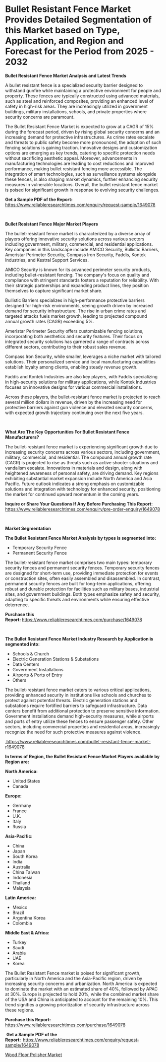 <p><h1>Bullet Resistant Fence Market Provides Detailed Segmentation of this Market based on Type, Application, and Region and Forecast for the Period from 2025 - 2032</h1></p><p><strong>Bullet Resistant Fence Market Analysis and Latest Trends</strong></p>
<p><p>A bullet resistant fence is a specialized security barrier designed to withstand gunfire while maintaining a protective environment for people and property. These fences are typically constructed using advanced materials, such as steel and reinforced composites, providing an enhanced level of safety in high-risk areas. They are increasingly utilized in government buildings, military installations, schools, and private properties where security concerns are paramount.</p><p>The Bullet Resistant Fence Market is expected to grow at a CAGR of 15% during the forecast period, driven by rising global security concerns and an increasing demand for protective infrastructures. As crime rates escalate and threats to public safety become more pronounced, the adoption of such fencing solutions is gaining traction. Innovative designs and customization options are emerging as key trends, catering to specific protection needs without sacrificing aesthetic appeal. Moreover, advancements in manufacturing technologies are leading to cost reductions and improved performance, making bullet resistant fencing more accessible. The integration of smart technologies, such as surveillance systems alongside these fences, is also shaping market dynamics, further enhancing security measures in vulnerable locations. Overall, the bullet resistant fence market is poised for significant growth in response to evolving security challenges.</p></p>
<p><strong>Get a Sample PDF of the Report:&nbsp;</strong> <a href="https://www.reliableresearchtimes.com/enquiry/request-sample/1649078?utm_campaign=2198&utm_medium=2&utm_source=Github&utm_content=ia&utm_term=18022025&utm_id=bullet-resistant-fence">https://www.reliableresearchtimes.com/enquiry/request-sample/1649078</a></p>
<p>&nbsp;</p>
<p><strong>Bullet Resistant Fence Major Market Players</strong></p>
<p><p>The bullet-resistant fence market is characterized by a diverse array of players offering innovative security solutions across various sectors including government, military, commercial, and residential applications. Key companies in this landscape include AMICO Security, Bullistic Barriers, Ameristar Perimeter Security, Compass Iron Security, Faddis, Kontek Industries, and Kestral Support Services. </p><p>AMICO Security is known for its advanced perimeter security products, including bullet-resistant fencing. The company's focus on quality and compliance with stringent standards fosters a reputation for reliability. With their strategic partnerships and expanding product lines, they position themselves to capture significant market share.</p><p>Bullistic Barriers specializes in high-performance protective barriers designed for high-risk environments, seeing growth driven by increased demand for security infrastructure. The rise in urban crime rates and targeted attacks fuels market growth, leading to projected compound annual growth rates (CAGR) exceeding 5%.</p><p>Ameristar Perimeter Security offers customizable fencing solutions, incorporating both aesthetics and security features. Their focus on integrated security solutions has garnered a range of contracts across different sectors, contributing to their robust sales revenue.</p><p>Compass Iron Security, while smaller, leverages a niche market with tailored solutions. Their personalized service and local manufacturing capabilities establish loyalty among clients, enabling steady revenue growth.</p><p>Faddis and Kontek Industries are also key players, with Faddis specializing in high-security solutions for military applications, while Kontek Industries focuses on innovative designs for various commercial installations.</p><p>Across these players, the bullet-resistant fence market is projected to reach several million dollars in revenue, driven by the increasing need for protective barriers against gun violence and elevated security concerns, with expected growth trajectory continuing over the next five years.</p></p>
<p>&nbsp;</p>
<p><strong>What Are The Key Opportunities For Bullet Resistant Fence Manufacturers?</strong></p>
<p><p>The bullet-resistant fence market is experiencing significant growth due to increasing security concerns across various sectors, including government, military, commercial, and residential. The compound annual growth rate (CAGR) is projected to rise as threats such as active shooter situations and vandalism escalate. Innovations in materials and design, along with heightened awareness of personal safety, are driving demand. Key regions exhibiting substantial market expansion include North America and Asia Pacific. Future outlook indicates a strong emphasis on customizable solutions and integration with technology for enhanced security, positioning the market for continued upward momentum in the coming years.</p></p>
<p><strong>Inquire or Share Your Questions If Any Before Purchasing This Report:</strong> <a href="https://www.reliableresearchtimes.com/enquiry/pre-order-enquiry/1649078?utm_campaign=2198&utm_medium=2&utm_source=Github&utm_content=ia&utm_term=18022025&utm_id=bullet-resistant-fence">https://www.reliableresearchtimes.com/enquiry/pre-order-enquiry/1649078</a></p>
<p>&nbsp;</p>
<p><strong>Market Segmentation</strong></p>
<p><strong>The Bullet Resistant Fence Market Analysis by types is segmented into:</strong></p>
<p><ul><li>Temporary Security Fence</li><li>Permanent Security Fence</li></ul></p>
<p><p>The bullet-resistant fence market comprises two main types: temporary security fences and permanent security fences. Temporary security fences are designed for short-term use, providing immediate protection for events or construction sites, often easily assembled and disassembled. In contrast, permanent security fences are built for long-term applications, offering robust and durable protection for facilities such as military bases, industrial sites, and government buildings. Both types emphasize safety and security, adapting to specific threats and environments while ensuring effective deterrence.</p></p>
<p><strong>Purchase this Report:&nbsp;</strong><a href="https://www.reliableresearchtimes.com/purchase/1649078?utm_campaign=2198&utm_medium=2&utm_source=Github&utm_content=ia&utm_term=18022025&utm_id=bullet-resistant-fence">https://www.reliableresearchtimes.com/purchase/1649078</a></p>
<p>&nbsp;</p>
<p><strong>The Bullet Resistant Fence Market Industry Research by Application is segmented into:</strong></p>
<p><ul><li>Schools & Church</li><li>Electric Generation Stations & Substations</li><li>Data Centers</li><li>Government Installations</li><li>Airports & Ports of Entry</li><li>Others</li></ul></p>
<p><p>The bullet-resistant fence market caters to various critical applications, providing enhanced security in institutions like schools and churches to protect against potential threats. Electric generation stations and substations require fortified barriers to safeguard infrastructure. Data centers benefit from additional protection to preserve sensitive information. Government installations demand high-security measures, while airports and ports of entry utilize these fences to ensure passenger safety. Other sectors, including commercial properties and residential areas, increasingly recognize the need for such protective measures against violence.</p></p>
<p><a href="https://www.reliableresearchtimes.com/bullet-resistant-fence-market-r1649078?utm_campaign=2198&utm_medium=2&utm_source=Github&utm_content=ia&utm_term=18022025&utm_id=bullet-resistant-fence">&nbsp;https://www.reliableresearchtimes.com/bullet-resistant-fence-market-r1649078</a></p>
<p><strong>In terms of Region, the Bullet Resistant Fence Market Players available by Region are:</strong></p>
<p>
    <p> <strong> North America: </strong>
        <ul>
            <li>United States</li>
            <li>Canada</li>
        </ul>
        </p> 
    <p> <strong> Europe: </strong>
        <ul>
            <li>Germany</li>
            <li>France</li>
            <li>U.K.</li>
            <li>Italy</li>
            <li>Russia</li>
        </ul>
        </p> 
    <p> <strong> Asia-Pacific: </strong>
        <ul>
            <li>China</li>
            <li>Japan</li>
            <li>South Korea</li>
            <li>India</li>
            <li>Australia</li>
            <li>China Taiwan</li>
            <li>Indonesia</li>
            <li>Thailand</li>
            <li>Malaysia</li>
        </ul>
        </p> 
    <p> <strong> Latin America: </strong>
        <ul>
            <li>Mexico</li>
            <li>Brazil</li>
            <li>Argentina Korea</li>
            <li>Colombia</li>
        </ul>
        </p> 
    <p> <strong> Middle East & Africa: </strong>
        <ul>
            <li>Turkey</li>
            <li>Saudi</li>
            <li>Arabia</li>
            <li>UAE</li>
            <li>Korea</li>
        </ul>
    </p>
    </p>
<p><p>The Bullet Resistant Fence market is poised for significant growth, particularly in North America and the Asia-Pacific region, driven by increasing security concerns and urbanization. North America is expected to dominate the market with an estimated share of 40%, followed by APAC at 30%. Europe is projected to hold 20%, while the combined market share of the USA and China is anticipated to account for the remaining 10%. This trend signifies a growing prioritization of security infrastructure across these regions.</p></p>
<p><strong>Purchase this Report: </strong><a href="https://www.reliableresearchtimes.com/purchase/1649078?utm_campaign=2198&utm_medium=2&utm_source=Github&utm_content=ia&utm_term=18022025&utm_id=bullet-resistant-fence">https://www.reliableresearchtimes.com/purchase/1649078</a></p>
<p>&nbsp;<strong>Get a Sample PDF of the Report:&nbsp;&nbsp;</strong><a href="https://www.reliableresearchtimes.com/enquiry/request-sample/1649078?utm_campaign=2198&utm_medium=2&utm_source=Github&utm_content=ia&utm_term=18022025&utm_id=bullet-resistant-fence">https://www.reliableresearchtimes.com/enquiry/request-sample/1649078</a></p>
<p><strong></strong></p>
<p><p><a href="https://github.com/klindsey95/Market-Research-Report-List-1/blob/main/wood-floor-polisher-market.md?utm_campaign=2198&utm_medium=2&utm_source=Github&utm_content=ia&utm_term=18022025&utm_id=bullet-resistant-fence">Wood Floor Polisher Market</a></p></p>